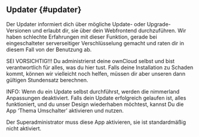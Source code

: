 ## **Updater** {#updater}

Der Updater informiert dich über mögliche Update- oder Upgrade-Versionen und erlaubt dir, sie über dein Webfrontend durchzuführen. Wir haben schlechte Erfahrungen mit dieser Funktion, gerade bei eingeschalteter serverseitiger Verschlüsselung gemacht und raten dir in diesem Fall von der Benutzung ab.

SEI VORSICHTIG!!! Du administrierst deine ownCloud selbst und bist verantwortlich für alles, was du hier tust. Falls deine Installation zu Schaden kommt, können wir vielleicht noch helfen, müssen dir aber unseren dann gültigen Stundensatz berechnen.

INFO: Wenn du ein Update selbst durchführst, werden die nimmerland Anpassungen deaktiviert. Falls dein Update erfolgreich gelaufen ist, alles funktioniert, und du unser Design wiederhaben möchtest, kannst Du die App ‘Thema Umschalter’ aktivieren und nutzen.

Der Superadministrator muss diese App aktivieren, sie ist standardmäßig nicht aktiviert.